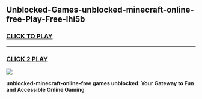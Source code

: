 
## Unblocked-Games-unblocked-minecraft-online-free-Play-Free-lhi5b
<h3>
<a href="https://premium76.site?title=unblocked-minecraft-online-free&ref=23A">CLICK TO PLAY</a></h3>
<hr>

<h3>
<a href="https://premium76.site?title=unblocked-minecraft-online-free&ref=23A">CLICK 2 PLAY</a>
  
</h3>

<a href="https://premium76.site?title=unblocked-minecraft-online-free&ref=23A"><img src="https://clearcache.store/games.png"></a>


**unblocked-minecraft-online-free games unblocked: Your Gateway to Fun and Accessible Online Gaming**
